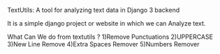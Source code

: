 TextUtils:
A tool for analyzing text data in Django 3 backend


It is a simple django project or website in which we can Analyze text. 

What Can We do from textutils ? 
1)Remove Punctuations 
2)UPPERCASE 
3)New Line Remove 
4)Extra Spaces Remover 
5)Numbers Remover

